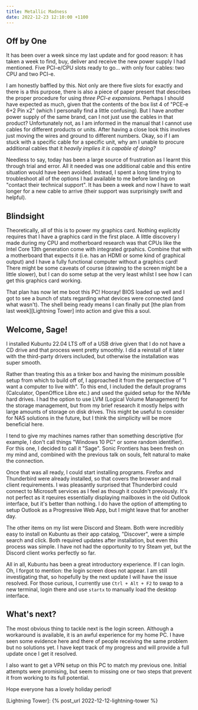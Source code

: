 ```yaml
---
title: Metallic Madness
date: 2022-12-23 12:10:00 +1100
---
```

## Off by One
It has been over a week since my last update and for good reason: it has taken a week to find, buy, deliver and receive the new power supply I had mentioned. Five PCI-e/CPU slots ready to go... with only four cables: two CPU and two PCI-e.

I am honestly baffled by this. Not only are there five slots for
exactly and there is a this purpose, there is also a piece of paper
present that describes the proper procedure for using _three PCI-e
expansions_. Perhaps I should have expected as much, given that the
contents of the box list 4 of "PCE-e 6+2 Pin x2" (which I personally
find a little confusing). But I have another power supply of the same
brand, can I not just use the cables in that product? Unfortunately
not, as I am informed in the manual that I cannot use cables for
different products or units. After having a close look this involves
just moving the wires and ground to different numbers. Okay, so if I am
stuck with a specific cable for a specific unit, why am I unable to
procure additional cables that it _heavily implies it is capable of
doing?_

Needless to say, today has been a large source of frustration as I
learnt this through trial and error. All it needed was one additional
cable and this entire situation would have been avoided. Instead, I
spent a long time trying to troubleshoot all of the options I had
available to me before landing on "contact their technical support". It
has been a week and now I have to wait longer for a new cable to arrive
(their support was surprisingly swift and helpful).

## Blindsight
Theoretically, all of this is to power my graphics card. Nothing
explicitly requires that I have a graphics card in the first place. A
little discovery I made during my CPU and motherboard research was that
CPUs like the Intel Core 13th generation come with integrated grpahics.
Combine that with a motherboard that expects it (i.e. has an HDMI or
some kind of graphical output) and I have a fully functional computer
without a graphics card! There might be some caveats of course (drawing
to the screen might be a little slower), but I can do some setup at the
very least whilst I see how I can get this graphics card working.

That plan has now let me boot this PC! Hooray! BIOS loaded up well and
I got to see a bunch of stats regarding what devices were connected
(and what wasn't). The shell being ready means I can finally put [the
plan from last week][Lightning Tower] into action and give this a soul.

## Welcome, Sage!
I installed Kubuntu 22.04 LTS off of a USB drive given that I do not
have a CD drive and that process went pretty smoothly. I did a
reinstall of it later with the third-party drivers included, but
otherwise the installation was super smooth.

Rather than treating this as a tinker box and having the minimum
possible setup from which to build off of, I approached it from the
perspective of "I want a computer to live with". To this end, I
included the default programs (Calculator, OpenOffice Libre etc.)
and used the guided setup for the NVMe hard drives. I had the option
to use LVM (Logical Volume Management) for the storage management, but
from my brief research it mostly helps with large amounts of storage on
disk drives. This might be useful to consider for NAS solutions in the
future, but I think the simplicity will be more beneficial here.

I tend to give my machines names rather than something descriptive
(for example, I don't call things "Windows 10 PC" or some random
identifier). For this one, I decided to call it "Sage". Sonic Frontiers
has been fresh on my mind and, combined with the previous talk on
souls, felt natural to make the connection.

Once that was all ready, I could start installing programs. Firefox and
Thunderbird were already installed, so that covers the browser and mail
client requirements. I was pleasantly surprised that Thunderbird could
connect to Microsoft services as I feel as though it couldn't
previously. It's not perfect as it rqeuires essentially displaying
mailboxes in the old Outlook interface, but it's better than nothing. I
do have the option of attempting to setup Outlook as a Progressive Web
App, but I might leave that for another day.

The other items on my list were Discord and Steam. Both were incredibly
easy to install on Kubuntu as their app catalog, "Discover", were a
simple search and click. Both required updates after installation, but
even this process was simple. I have not had the opportunity to try
Steam yet, but the Discord client works perfectly so far.

All in all, Kubuntu has been a great introductory experience. If I can
login. Oh, I forgot to mention: the login screen does not appear. I am
still investigating that, so hopefully by the next update I will have
the issue resolved. For those curious, I currently use `Ctrl + Alt +
F2` to swap to a new terminal, login there and use `startx` to manually
load the desktop interface.

## What's next?
The most obvious thing to tackle next is the login screen. Although a
workaround is available, it is an awful experience for my home PC. I
have seen some evidence here and there of people receiving the same
problem but no solutions yet. I have kept track of my progress and will
provide a full update once I get it resolved.

I also want to get a VPN setup on this PC to match my previous one.
Initial attempts were promising, but seem to missing one or two steps
that prevent it from working to its full potential.

Hope everyone has a lovely holiday period!

[Lightning Tower]: {% post_url 2022-12-12-lightning-tower %}
